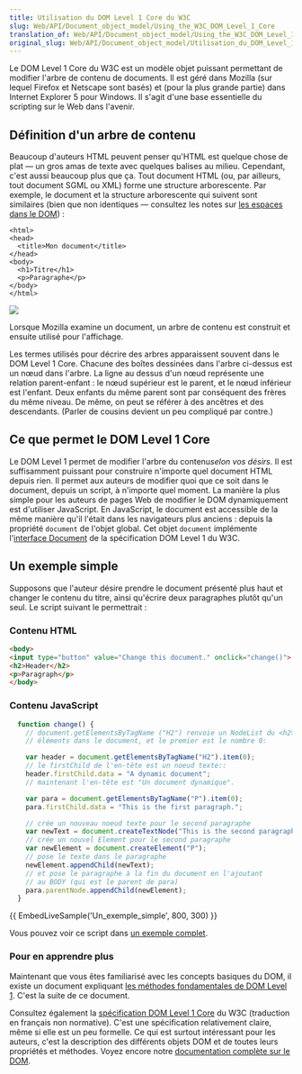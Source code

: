 ```yaml
---
title: Utilisation du DOM Level 1 Core du W3C
slug: Web/API/Document_object_model/Using_the_W3C_DOM_Level_1_Core
translation_of: Web/API/Document_object_model/Using_the_W3C_DOM_Level_1_Core
original_slug: Web/API/Document_object_model/Utilisation_du_DOM_Level_1_Core_du_W3C
---
```

Le DOM Level 1 Core du W3C est un modèle objet puissant permettant de modifier l'arbre de contenu de documents. Il est géré dans Mozilla (sur lequel Firefox et Netscape sont basés) et (pour la plus grande partie) dans Internet Explorer 5 pour Windows. Il s'agit d'une base essentielle du scripting sur le Web dans l'avenir.

## Définition d'un arbre de contenu

Beaucoup d'auteurs HTML peuvent penser qu'HTML est quelque chose de plat — un gros amas de texte avec quelques balises au milieu. Cependant, c'est aussi beaucoup plus que ça. Tout document HTML (ou, par ailleurs, tout document SGML ou XML) forme une structure arborescente. Par exemple, le document et la structure arborescente qui suivent sont similaires (bien que non identiques — consultez les notes sur [les espaces dans le DOM](/fr/docs/Gestion_des_espaces_dans_le_DOM))&nbsp;:

    <html>
    <head>
      <title>Mon document</title>
    </head>
    <body>
      <h1>Titre</h1>
      <p>Paragraphe</p>
    </body>
    </html>

![](using_the_w3c_dom_level_1_core-doctree.jpg)

Lorsque Mozilla examine un document, un arbre de contenu est construit et ensuite utilisé pour l'affichage.

Les termes utilisés pour décrire des arbres apparaissent souvent dans le DOM Level 1 Core. Chacune des boîtes dessinées dans l'arbre ci-dessus est un nœud dans l'arbre. La ligne au dessus d'un nœud représente une relation parent-enfant&nbsp;: le nœud supérieur est le parent, et le nœud inférieur est l'enfant. Deux enfants du même parent sont par conséquent des frères du même niveau. De même, on peut se référer à des ancêtres et des descendants. (Parler de cousins devient un peu compliqué par contre.)

## Ce que permet le DOM Level 1 Core

Le DOM Level 1 permet de modifier l'arbre du contenu*selon vos désirs*. Il est suffisamment puissant pour construire n'importe quel document HTML depuis rien. Il permet aux auteurs de modifier quoi que ce soit dans le document, depuis un script, à n'importe quel moment. La manière la plus simple pour les auteurs de pages Web de modifier le DOM dynamiquement est d'utiliser JavaScript. En JavaScript, le document est accessible de la même manière qu'il l'était dans les navigateurs plus anciens&nbsp;: depuis la propriété `document` de l'objet global. Cet objet `document` implémente l'[interface Document](http://xmlfr.org/w3c/TR/REC-DOM-Level-1/level-one-core.html#i-Document) de la spécification DOM Level 1 du W3C.

## Un exemple simple

Supposons que l'auteur désire prendre le document présenté plus haut et changer le contenu du titre, ainsi qu'écrire deux paragraphes plutôt qu'un seul. Le script suivant le permettrait :

### Contenu HTML

```html
<body>
<input type="button" value="Change this document." onclick="change()">
<h2>Header</h2>
<p>Paragraph</p>
</body>
```

### Contenu JavaScript

```js
  function change() {
    // document.getElementsByTagName ("H2") renvoie un NodeList du <h2>
    // éléments dans le document, et le premier est le nombre 0:

    var header = document.getElementsByTagName("H2").item(0);
    // le firstChild de l'en-tête est un noeud texte::
    header.firstChild.data = "A dynamic document";
    // maintenant l'en-tête est "Un document dynamique".

    var para = document.getElementsByTagName("P").item(0);
    para.firstChild.data = "This is the first paragraph.";

    // crée un nouveau noeud texte pour le second paragraphe
    var newText = document.createTextNode("This is the second paragraph.");
    // crée un nouvel Element pour le second paragraphe
    var newElement = document.createElement("P");
    // pose le texte dans le paragraphe
    newElement.appendChild(newText);
    // et pose le paragraphe à la fin du document en l'ajoutant
    // au BODY (qui est le parent de para)
    para.parentNode.appendChild(newElement);
  }
```

{{ EmbedLiveSample('Un_exemple_simple', 800, 300) }}

Vous pouvez voir ce script dans [un exemple complet](http://www.mozilla.org/docs/dom/technote/intro/example.html).

### Pour en apprendre plus

Maintenant que vous êtes familiarisé avec les concepts basiques du DOM, il existe un document expliquant [les méthodes fondamentales de DOM Level 1](/fr/docs/Explorer_un_tableau_HTML_avec_des_interfaces_DOM_et_JavaScript). C'est la suite de ce document.

Consultez également la [spécification DOM Level 1 Core](http://xmlfr.org/w3c/TR/REC-DOM-Level-1/level-one-core.html) du W3C (traduction en français non normative). C'est une spécification relativement claire, même si elle est un peu formelle. Ce qui est surtout intéressant pour les auteurs, c'est la description des différents objets DOM et de toutes leurs propriétés et méthodes. Voyez encore notre [documentation complète sur le DOM](/fr/docs/Web/API/Document_Object_Model).
